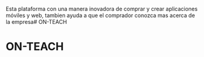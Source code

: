 Esta plataforma con una manera inovadora de comprar y crear aplicaciones móviles y web, tambien ayuda a que el comprador conozca mas acerca de la empresa# ON-TEACH
# ON-TEACH
